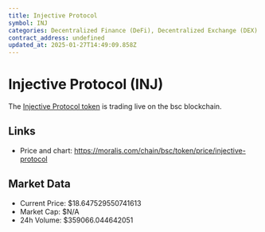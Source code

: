 ```yaml
---
title: Injective Protocol
symbol: INJ
categories: Decentralized Finance (DeFi), Decentralized Exchange (DEX)
contract_address: undefined
updated_at: 2025-01-27T14:49:09.858Z
---
```


# Injective Protocol (INJ)
The [Injective Protocol token](https://moralis.com/chain/bsc/token/price/injective-protocol) is trading live on the bsc blockchain.

## Links
- Price and chart: https://moralis.com/chain/bsc/token/price/injective-protocol

## Market Data
- Current Price: $18.647529550741613
- Market Cap: $N/A
- 24h Volume: $359066.044642051
